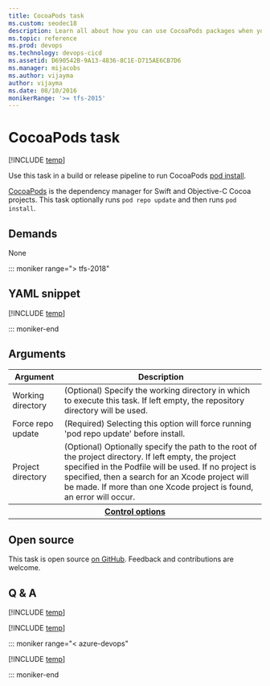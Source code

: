 ```yaml
---
title: CocoaPods task
ms.custom: seodec18
description: Learn all about how you can use CocoaPods packages when you are building code in Azure Pipelines or Team Foundation Server (TFS).
ms.topic: reference
ms.prod: devops
ms.technology: devops-cicd
ms.assetid: D690542B-9A13-4836-8C1E-D715AE6CB7D6
ms.manager: mijacobs
ms.author: vijayma
author: vijayma
ms.date: 08/10/2016
monikerRange: '>= tfs-2015'
---
```


# CocoaPods task

[!INCLUDE [temp](../../_shared/version-tfs-2015-rtm.md)]

Use this task in a build or release pipeline to run CocoaPods [pod install](https://guides.cocoapods.org/using/pod-install-vs-update.html).

[CocoaPods](https://cocoapods.org/) is the dependency manager for Swift and Objective-C Cocoa projects. This task optionally runs `pod repo update` and then runs `pod install`.

## Demands

None

::: moniker range="> tfs-2018"

## YAML snippet

[!INCLUDE [temp](../_shared/yaml/CocoaPodsV0.md)]

::: moniker-end

## Arguments

<table><thead><tr><th>Argument</th><th>Description</th></tr></thead>
<tr><td>Working directory</td><td>(Optional) Specify the working directory in which to execute this task. If left empty, the repository directory will be used.</td></tr>
<tr><td>Force repo update</td><td>(Required) Selecting this option will force running &#39;pod repo update&#39; before install.</td></tr>
<tr><td>Project directory</td><td>(Optional) Optionally specify the path to the root of the project directory. If left empty, the project specified in the Podfile will be used. If no project is specified, then a search for an Xcode project will be made. If more than one Xcode project is found, an error will occur.</td></tr>


<tr>
<th style="text-align: center" colspan="2"><a href="~/pipelines/process/tasks.md#controloptions" data-raw-source="[Control options](../../process/tasks.md#controloptions)">Control options</a></th>
</tr>

</table>

## Open source

This task is open source [on GitHub](https://github.com/Microsoft/azure-pipelines-tasks). Feedback and contributions are welcome.

## Q & A

<!-- BEGINSECTION class="md-qanda" -->

[!INCLUDE [temp](../../_shared/qa-definition-common-all-platforms.md)]

[!INCLUDE [temp](../../_shared/qa-agents.md)]

::: moniker range="< azure-devops"

[!INCLUDE [temp](../../_shared/qa-versions.md)]

::: moniker-end

<!-- ENDSECTION -->
